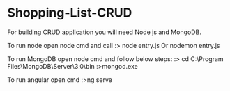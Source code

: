 # Shopping-List-CRUD

For building CRUD application you will need Node js and MongoDB.

To run node open node cmd and call
:\> node entry.js Or nodemon entry.js

To run MongoDB open node cmd and follow below steps:
:\> cd C:\Program Files\MongoDB\Server\3.0\bin 
:\>mongod.exe

To run angular open cmd 
:\>ng serve
